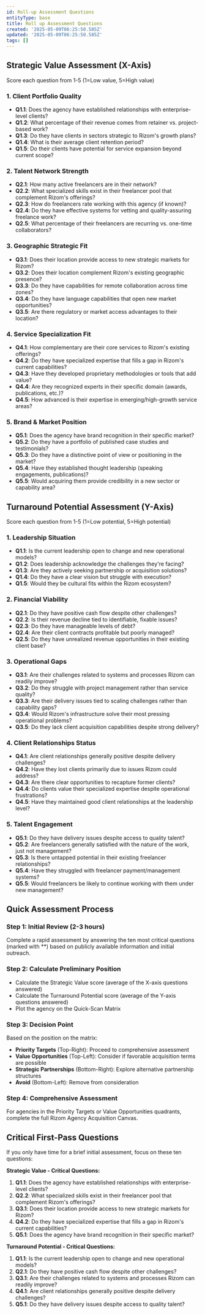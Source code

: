 ```yaml
---
id: Roll-up Assessment Questions
entityType: base
title: Roll up Assessment Questions
created: '2025-05-09T06:25:50.585Z'
updated: '2025-05-09T06:25:50.585Z'
tags: []
---
```

## Strategic Value Assessment (X-Axis)
Score each question from 1-5 (1=Low value, 5=High value)

### 1. Client Portfolio Quality
- **Q1.1**: Does the agency have established relationships with enterprise-level clients?
- **Q1.2**: What percentage of their revenue comes from retainer vs. project-based work?
- **Q1.3**: Do they have clients in sectors strategic to Rizom's growth plans?
- **Q1.4**: What is their average client retention period?
- **Q1.5**: Do their clients have potential for service expansion beyond current scope?

### 2. Talent Network Strength
- **Q2.1**: How many active freelancers are in their network?
- **Q2.2**: What specialized skills exist in their freelancer pool that complement Rizom's offerings?
- **Q2.3**: How do freelancers rate working with this agency (if known)?
- **Q2.4**: Do they have effective systems for vetting and quality-assuring freelance work?
- **Q2.5**: What percentage of their freelancers are recurring vs. one-time collaborators?

### 3. Geographic Strategic Fit
- **Q3.1**: Does their location provide access to new strategic markets for Rizom?
- **Q3.2**: Does their location complement Rizom's existing geographic presence?
- **Q3.3**: Do they have capabilities for remote collaboration across time zones?
- **Q3.4**: Do they have language capabilities that open new market opportunities?
- **Q3.5**: Are there regulatory or market access advantages to their location?

### 4. Service Specialization Fit
- **Q4.1**: How complementary are their core services to Rizom's existing offerings?
- **Q4.2**: Do they have specialized expertise that fills a gap in Rizom's current capabilities?
- **Q4.3**: Have they developed proprietary methodologies or tools that add value?
- **Q4.4**: Are they recognized experts in their specific domain (awards, publications, etc.)?
- **Q4.5**: How advanced is their expertise in emerging/high-growth service areas?

### 5. Brand & Market Position
- **Q5.1**: Does the agency have brand recognition in their specific market?
- **Q5.2**: Do they have a portfolio of published case studies and testimonials?
- **Q5.3**: Do they have a distinctive point of view or positioning in the market?
- **Q5.4**: Have they established thought leadership (speaking engagements, publications)?
- **Q5.5**: Would acquiring them provide credibility in a new sector or capability area?

## Turnaround Potential Assessment (Y-Axis)
Score each question from 1-5 (1=Low potential, 5=High potential)

### 1. Leadership Situation
- **Q1.1**: Is the current leadership open to change and new operational models?
- **Q1.2**: Does leadership acknowledge the challenges they're facing?
- **Q1.3**: Are they actively seeking partnership or acquisition solutions?
- **Q1.4**: Do they have a clear vision but struggle with execution?
- **Q1.5**: Would they be cultural fits within the Rizom ecosystem?

### 2. Financial Viability
- **Q2.1**: Do they have positive cash flow despite other challenges?
- **Q2.2**: Is their revenue decline tied to identifiable, fixable issues?
- **Q2.3**: Do they have manageable levels of debt?
- **Q2.4**: Are their client contracts profitable but poorly managed?
- **Q2.5**: Do they have unrealized revenue opportunities in their existing client base?

### 3. Operational Gaps
- **Q3.1**: Are their challenges related to systems and processes Rizom can readily improve?
- **Q3.2**: Do they struggle with project management rather than service quality?
- **Q3.3**: Are their delivery issues tied to scaling challenges rather than capability gaps?
- **Q3.4**: Would Rizom's infrastructure solve their most pressing operational problems?
- **Q3.5**: Do they lack client acquisition capabilities despite strong delivery?

### 4. Client Relationships Status
- **Q4.1**: Are client relationships generally positive despite delivery challenges?
- **Q4.2**: Have they lost clients primarily due to issues Rizom could address?
- **Q4.3**: Are there clear opportunities to recapture former clients?
- **Q4.4**: Do clients value their specialized expertise despite operational frustrations?
- **Q4.5**: Have they maintained good client relationships at the leadership level?

### 5. Talent Engagement 
- **Q5.1**: Do they have delivery issues despite access to quality talent?
- **Q5.2**: Are freelancers generally satisfied with the nature of the work, just not management?
- **Q5.3**: Is there untapped potential in their existing freelancer relationships?
- **Q5.4**: Have they struggled with freelancer payment/management systems?
- **Q5.5**: Would freelancers be likely to continue working with them under new management?

## Quick Assessment Process

### Step 1: Initial Review (2-3 hours)
Complete a rapid assessment by answering the ten most critical questions (marked with **) based on publicly available information and initial outreach.

### Step 2: Calculate Preliminary Position
- Calculate the Strategic Value score (average of the X-axis questions answered)
- Calculate the Turnaround Potential score (average of the Y-axis questions answered)
- Plot the agency on the Quick-Scan Matrix

### Step 3: Decision Point
Based on the position on the matrix:
- **Priority Targets** (Top-Right): Proceed to comprehensive assessment
- **Value Opportunities** (Top-Left): Consider if favorable acquisition terms are possible
- **Strategic Partnerships** (Bottom-Right): Explore alternative partnership structures
- **Avoid** (Bottom-Left): Remove from consideration

### Step 4: Comprehensive Assessment
For agencies in the Priority Targets or Value Opportunities quadrants, complete the full Rizom Agency Acquisition Canvas.

## Critical First-Pass Questions

If you only have time for a brief initial assessment, focus on these ten questions:

**Strategic Value - Critical Questions:**
1. **Q1.1**: Does the agency have established relationships with enterprise-level clients?
2. **Q2.2**: What specialized skills exist in their freelancer pool that complement Rizom's offerings?
3. **Q3.1**: Does their location provide access to new strategic markets for Rizom?
4. **Q4.2**: Do they have specialized expertise that fills a gap in Rizom's current capabilities?
5. **Q5.1**: Does the agency have brand recognition in their specific market?

**Turnaround Potential - Critical Questions:**
1. **Q1.1**: Is the current leadership open to change and new operational models?
2. **Q2.1**: Do they have positive cash flow despite other challenges?
3. **Q3.1**: Are their challenges related to systems and processes Rizom can readily improve?
4. **Q4.1**: Are client relationships generally positive despite delivery challenges?
5. **Q5.1**: Do they have delivery issues despite access to quality talent?

